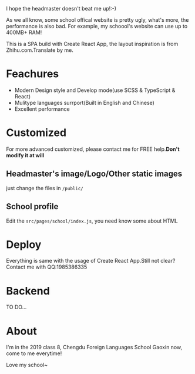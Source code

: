 I hope the headmaster doesn't beat me up!:-)

As we all know, some school offical website is pretty ugly, what's more, the performance is also bad. For example, my schoool's website can use up to 400MB+ RAM!

This is a SPA build with Create React App, the layout inspiration is from Zhihu.com.Translate by me.

# Feachures
* Modern Design style and Develop mode(use SCSS & TypeScript & React)
* Mulitype languages surrport(Built in English and Chinese)
* Excellent performance

# Customized
For more advanced customized, please contact me for FREE help.**Don't modify it at will**

## Headmaster's image/Logo/Other static images
just change the files in `/public/` 

## School profile
Edit the `src/pages/school/index.js`, you need know some about HTML

# Deploy
Everything is same with the usage of Create React App.Still not clear? Contact me with QQ:1985386335

# Backend
TO DO...

# About
I'm in the 2019 class 8, Chengdu Foreign Languages School Gaoxin now, come to me everytime!

Love my school~